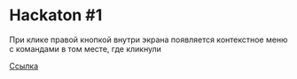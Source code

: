 # Hackaton #1
При клике правой кнопкой внутри экрана появляется контекстное меню с командами в том месте, где кликнули

[Ссылка](https://suren73.github.io/hackathon-js-code/)
